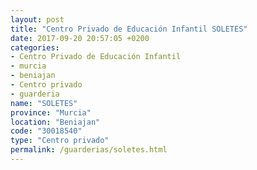 ```yaml
---
layout: post
title: "Centro Privado de Educación Infantil SOLETES"
date: 2017-09-20 20:57:05 +0200
categories:
- Centro Privado de Educación Infantil
- murcia
- beniajan
- Centro privado
- guarderia
name: "SOLETES"
province: "Murcia"
location: "Beniajan"
code: "30018540"
type: "Centro privado"
permalink: /guarderias/soletes.html
---
```

